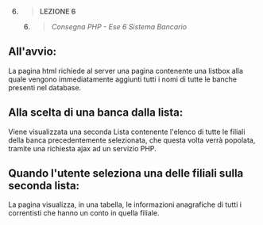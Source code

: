 6. > **LEZIONE 6**
     6. > *Consegna PHP - Ese 6 Sistema Bancario*
   
## All'avvio:
La pagina html richiede al server una pagina contenente una listbox alla quale vengono immediatamente aggiunti tutti i nomi di tutte le banche presenti nel database.

## Alla scelta di una banca dalla lista:
Viene visualizzata una seconda Lista contenente l'elenco di tutte le filiali della banca precedentemente selezionata, che questa volta verrà popolata, tramite una richiesta ajax ad un servizio PHP.

## Quando l'utente seleziona una delle filiali sulla seconda lista:
La pagina visualizza, in una tabella, le informazioni anagrafiche di tutti i correntisti che hanno un conto in quella filiale.